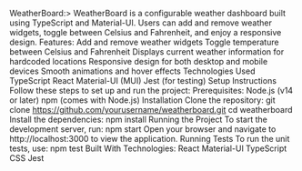 WeatherBoard:>
WeatherBoard is a configurable weather dashboard built using TypeScript and Material-UI. Users can add and remove weather widgets, toggle between Celsius and Fahrenheit, and enjoy a responsive design.
Features:
Add and remove weather widgets
Toggle temperature between Celsius and Fahrenheit
Displays current weather information for hardcoded locations
Responsive design for both desktop and mobile devices
Smooth animations and hover effects
Technologies Used
TypeScript
React
Material-UI (MUI)
Jest (for testing)
Setup Instructions
Follow these steps to set up and run the project:
Prerequisites:
Node.js (v14 or later)
npm (comes with Node.js)
Installation
Clone the repository:
git clone https://github.com/yourusername/weatherboard.git
cd weatherboard
Install the dependencies:
npm install
Running the Project
To start the development server, run:
npm start
Open your browser and navigate to http://localhost:3000 to view the application.
Running Tests
To run the unit tests, use:
npm test
Built With Technologies:
React
Material-UI
TypeScript
CSS
Jest
